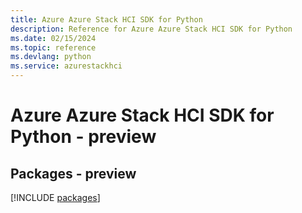 ```yaml
---
title: Azure Azure Stack HCI SDK for Python
description: Reference for Azure Azure Stack HCI SDK for Python
ms.date: 02/15/2024
ms.topic: reference
ms.devlang: python
ms.service: azurestackhci
---
```

# Azure Azure Stack HCI SDK for Python - preview
## Packages - preview
[!INCLUDE [packages](azure-stack-hci-index.md)]